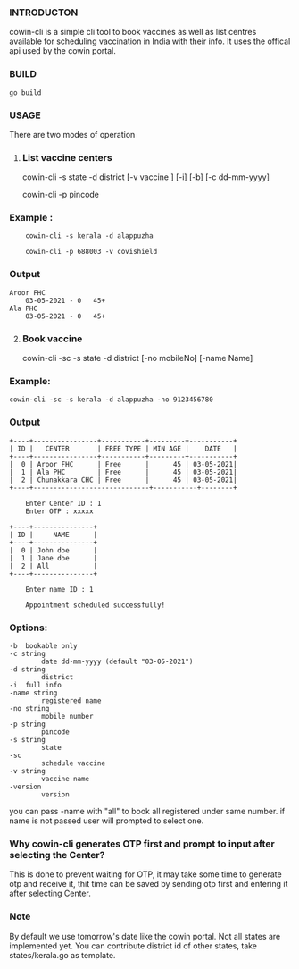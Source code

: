 ### INTRODUCTON
cowin-cli is a simple cli tool to book vaccines as well as list centres available for scheduling vaccination  in India with their info. It uses the offical  api used by the cowin portal.

### BUILD

    go build

### USAGE

There are two modes of operation

1. ### List vaccine centers

    cowin-cli -s state -d district [-v vaccine ] [-i] [-b] [-c dd-mm-yyyy]

    cowin-cli -p pincode


### Example :
        
        cowin-cli -s kerala -d alappuzha 

        cowin-cli -p 688003 -v covishield
### Output
        
    Aroor FHC
        03-05-2021 - 0   45+
    Ala PHC
        03-05-2021 - 0   45+
    
 2. ### Book vaccine
 
    
    cowin-cli -sc -s state -d district [-no mobileNo] [-name Name] 

### Example:

    cowin-cli -sc -s kerala -d alappuzha -no 9123456780
### Output
    +----+----------------+-----------+---------+-----------+
    | ID |   CENTER       | FREE TYPE | MIN AGE |    DATE   |
    +----+----------------+-----------+---------+-----------+
    |  0 | Aroor FHC      | Free      |      45 | 03-05-2021|
    |  1 | Ala PHC        | Free      |      45 | 03-05-2021|
    |  2 | Chunakkara CHC | Free      |      45 | 03-05-2021|
    +----+-----------------------------+-----------+--------+

        Enter Center ID : 1
        Enter OTP : xxxxx

    +----+---------------+
    | ID |     NAME      |
    +----+---------------+
    |  0 | John doe      |
    |  1 | Jane doe      |
    |  2 | All           |
    +----+---------------+

        Enter name ID : 1

        Appointment scheduled successfully!


### Options:
    -b	bookable only
    -c string
            date dd-mm-yyyy (default "03-05-2021")
    -d string
            district
    -i	full info
    -name string
            registered name
    -no string
            mobile number
    -p string
            pincode
    -s string
            state
    -sc
            schedule vaccine
    -v string
            vaccine name
    -version
            version

you can pass -name with "all" to book all registered under same number.
if name is not passed user will prompted to select one.

### Why cowin-cli generates  OTP first and prompt to input after selecting the Center?
This is done to prevent waiting for OTP, it  may take some time to generate otp and receive it, thit time can be saved by sending otp first and entering it after selecting Center.

### Note
By default we use tomorrow's date like the cowin portal.
Not all states are implemented yet.
You can contribute district id of other states, take states/kerala.go as template.


